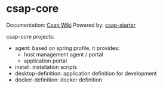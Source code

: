 # csap-core

Documentation:  [Csap Wiki](https://github.com/csap-platform/csap-core/wiki)
Powered by: [csap-starter](https://github.com/csap-platform/csap-starter/wiki) 


csap-core projects:
- agent: based on spring profile, it provides:
    - host management agent / portal
    - application portal
- install: installation scripts
- desktop-definition: application definition for development
- docker-definition: docker definition
